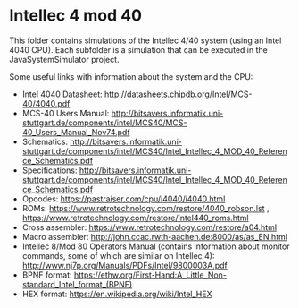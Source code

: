 # Intellec 4 mod 40

This folder contains simulations of the Intellec 4/40 system (using an Intel 4040 CPU). 
Each subfolder is a simulation that can be executed in the JavaSystemSimulator project.

Some useful links with information about the system and the CPU:

- Intel 4040 Datasheet: http://datasheets.chipdb.org/Intel/MCS-40/4040.pdf
- MCS-40 Users Manual: http://bitsavers.informatik.uni-stuttgart.de/components/intel/MCS40/MCS-40_Users_Manual_Nov74.pdf
- Schematics: http://bitsavers.informatik.uni-stuttgart.de/components/intel/MCS40/Intel_Intellec_4_MOD_40_Reference_Schematics.pdf
- Specifications: http://bitsavers.informatik.uni-stuttgart.de/components/intel/MCS40/Intel_Intellec_4_MOD_40_Reference_Schematics.pdf
- Opcodes: https://pastraiser.com/cpu/i4040/i4040.html
- ROMs: https://www.retrotechnology.com/restore/4040_robson.lst , https://www.retrotechnology.com/restore/intel440_roms.html
- Cross assembler: https://www.retrotechnology.com/restore/a04.html
- Macro assembler: http://john.ccac.rwth-aachen.de:8000/as/as_EN.html
- Intellec 8/Mod 80 Operators Manual (contains information about monitor commands, some of which are similar on Intellec 4): http://www.nj7p.org/Manuals/PDFs/Intel/9800003A.pdf
- BPNF format: https://ethw.org/First-Hand:A_Little_Non-standard_Intel_format_(BPNF)
- HEX format: https://en.wikipedia.org/wiki/Intel_HEX

